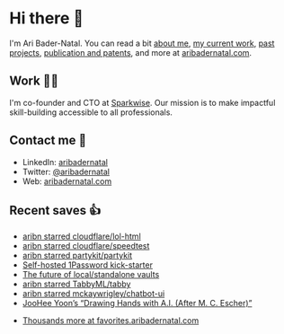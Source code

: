 # Hi there  👋

I'm Ari Bader-Natal. You can read a bit [about me](https://aribadernatal.com), [my current work](https://aribadernatal.com/projects/Sparkwise/), [past projects](https://aribadernatal.com/projects/), [publication and patents](https://aribadernatal.com/publications), and more at [aribadernatal.com](https://aribadernatal.com).

## Work  👨‍💻

I'm co-founder and CTO at [Sparkwise](https://sparkwise.co). Our mission is to make impactful skill-building accessible to all professionals.

## Contact me  💬 

- LinkedIn: [aribadernatal](https://linkedin.com/in/aribadernatal)
- Twitter: [@aribadernatal](https://twitter.com/aribadernatal)
- Web: [aribadernatal.com](https://aribadernatal.com)

## Recent saves  👍

<!--START_SECTION:feed-->
* [aribn starred cloudflare&#x2F;lol-html](https:&#x2F;&#x2F;favorites.aribadernatal.com&#x2F;github-favorites&#x2F;2023&#x2F;04&#x2F;aribn-starred-cloudflare-lol-html&#x2F;)
* [aribn starred cloudflare&#x2F;speedtest](https:&#x2F;&#x2F;favorites.aribadernatal.com&#x2F;github-favorites&#x2F;2023&#x2F;04&#x2F;aribn-starred-cloudflare-speedtest&#x2F;)
* [aribn starred partykit&#x2F;partykit](https:&#x2F;&#x2F;favorites.aribadernatal.com&#x2F;github-favorites&#x2F;2023&#x2F;04&#x2F;aribn-starred-partykit-partykit&#x2F;)
* [Self-hosted 1Password kick-starter](https:&#x2F;&#x2F;favorites.aribadernatal.com&#x2F;pocket-favorites&#x2F;2023&#x2F;04&#x2F;self-hosted-1password-kick-starter&#x2F;)
* [The future of local&#x2F;standalone vaults](https:&#x2F;&#x2F;favorites.aribadernatal.com&#x2F;pocket-favorites&#x2F;2023&#x2F;04&#x2F;the-future-of-local-standalone-vaults&#x2F;)
* [aribn starred TabbyML&#x2F;tabby](https:&#x2F;&#x2F;favorites.aribadernatal.com&#x2F;github-favorites&#x2F;2023&#x2F;04&#x2F;aribn-starred-tabbyml-tabby&#x2F;)
* [aribn starred mckaywrigley&#x2F;chatbot-ui](https:&#x2F;&#x2F;favorites.aribadernatal.com&#x2F;github-favorites&#x2F;2023&#x2F;04&#x2F;aribn-starred-mckaywrigley-chatbot-ui-2&#x2F;)
* [JooHee Yoon’s “Drawing Hands with A.I. (After M. C. Escher)”](https:&#x2F;&#x2F;favorites.aribadernatal.com&#x2F;pocket-favorites&#x2F;2023&#x2F;04&#x2F;joohee-yoons-drawing-hands-with-a-i-after-m-c-escher&#x2F;)
<!--END_SECTION:feed-->
* [Thousands more at favorites.aribadernatal.com](https://favorites.aribadernatal.com)
